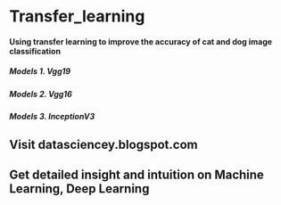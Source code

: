 # Transfer_learning
#### Using transfer learning to improve the accuracy of cat and dog  image classification<br>
##### Models 1. Vgg19
##### Models 2. Vgg16
##### Models 3. InceptionV3


## Visit datasciencey.blogspot.com 
## Get detailed insight and intuition on Machine Learning, Deep Learning
